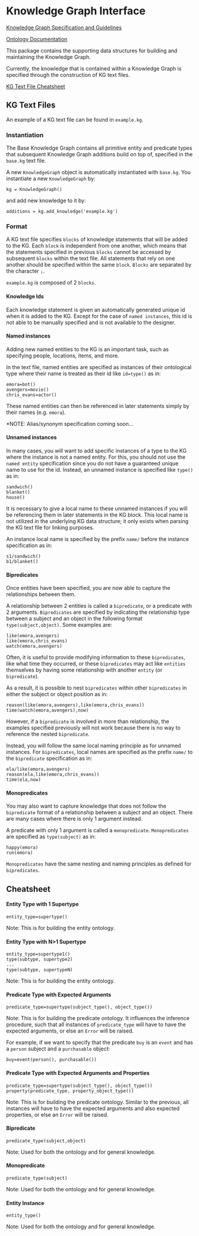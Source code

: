 # Knowledge Graph Interface

[Knowledge Graph Specification and Guidelines](https://docs.google.com/document/d/1mfdZIY09JwZ-DN4eBmIpxQ9phItEbrJqD5d1QtFKBN8/edit?usp=sharing)

[Ontology Documentation](https://drive.google.com/drive/folders/1Cdn8DQZMtoV3i4r5s-9hzVRA9bYteVEq?usp=sharing)

This package contains the supporting data structures for building and 
maintaining the Knowledge Graph. 

Currently, the knowledge that is contained within a Knowledge Graph 
is specified through the construction of KG text files.

[KG Text File Cheatsheet](#cheatsheet)

## KG Text Files
    
An example of a KG text file can be found in `example.kg`.

### Instantiation

The Base Knowledge Graph contains all primitive entity and predicate
types that subsequent Knowledge Graph additions build on top of, 
specified in the `base.kg` text file.

A new `KnowledgeGraph` object is automatically instantiated with 
`base.kg`. You instantiate a new `KnowledgeGraph` by:

```
kg = KnowledgeGraph()
```
and add new knowledge to it by:

```
additions = kg.add_knowledge('example.kg')
```

### Format

A KG text file specifies `blocks` of knowledge statements 
that will be added to the KG. 
Each `block` is independent from one another, which means
that the statements specified in previous `blocks` cannot be 
accessed by subsequent `blocks` within the text file. 
All statements that rely on one another should be specified within
the same `block`.
`Blocks` are separated by the character `;`.

`example.kg` is composed of 2 `blocks`.

#### Knowledge Ids
Each knowledge statement is given an automatically generated
unique id when it is added to the KG. Except for the case
of `named instances`, this id is not able to be manually 
specified and is not available to the designer.

#### Named instances

Adding new named entities to the KG is an important task, 
such as specifying people, locations, items, and more. 

In the text file, named entities are specified as instances of 
their ontological type where their name is treated as their 
id like `id=type()` as in:
```
emora=bot()
avengers=movie()
chris_evans=actor()
```

These named entities can then be referenced in later statements 
simply by their names (e.g. `emora`).

*NOTE: Alias/synonym specification coming soon...

#### Unnamed instances

In many cases, you will want to add specific instances of a type
to the KG where the instance is not a named entity. 
For this, you should not use the `named entity` specification since
you do not have a guaranteed unique name to use for the id. 
Instead, an unnamed instance is specified like `type()` as in:

```
sandwich()
blanket()
house()
```

It is necessary to give a local name to these unnamed instances if 
you will be referencing them in later statements in the KG block.
This local name is not utilized in the underlying KG data structure;
it only exists when parsing the KG text file for linking purposes.

An instance local name is specified by the prefix `name/` before 
the instance specification as in:
```
s1/sandwich()
b1/blanket()
```

#### Bipredicates

Once entities have been specified, you are now able to capture 
the relationships between them. 

A relationship between 2 entities is called a `bipredicate`, 
or a predicate with 2 arguments. `Bipredicates` are specified 
by indicating the relationship type between a subject and an 
object in the following format `type(subject,object)`. 
Some examples are:

```
like(emora,avengers)
like(emora,chris_evans)
watch(emora,avengers)
```

Often, it is useful to provide modifying information to these 
`bipredicates`, like what time they occurred, 
or these `bipredicates` may act like `entities` themselves by
having some relationship with another `entity` (or `bipredicate`).

As a result, it is possible to nest `bipredicates` within other
`bipredicates` in either the subject or object position as in:

```
reason(like(emora,avengers),like(emora,chris_evans))
time(watch(emora,avengers),now)
```

However, if a `bipredicate` is involved in more than relationship,
the examples specified previously will not work because there is
no way to reference the nested `bipredicate`. 

Instead, you will follow the same local naming principle as for 
unnamed instances.
For `bipredicates`, local names are specified as the prefix `name/` to the `bipredicate`
specification as in:
```
ela/like(emora,avengers)
reason(ela,like(emora,chris_evans))
time(ela,now)
```

#### Monopredicates

You may also want to capture knowledge that does not follow the 
`bipredicate` format of a relationship between a subject and 
an object. There are many cases where there is only 1 argument
instead. 

A predicate with only 1 argument is called a `monopredicate`. 
`Monopredicates` are specified as `type(subject)` as in:

```
happy(emora)
run(emora)
```

`Monopredicates` have the same nesting and naming principles 
as defined for `bipredicates`.

## Cheatsheet

#### Entity Type with 1 Supertype

```
entity_type=supertype()
```

Note: This is for building the entity ontology.

#### Entity Type with N>1 Supertype

```
entity_type=supertype1()
type(subtype, supertype2)
...
type(subtype, supertypeN)
```

Note: This is for building the entity ontology.

#### Predicate Type with Expected Arguments

```
predicate_type=supertype(subject_type(), object_type())
```

Note: This is for building the predicate ontology. It 
influences the inference procedure, such that all 
instances of `predicate_type` will have to have the 
expected arguments, or else an `Error` will be raised.

For example, if we want to specify that the predicate `buy`
is an `event` and has a `person` subject and a `purchasable` object:

```
buy=event(person(), purchasable())
```


#### Predicate Type with Expected Arguments and Properties

```
predicate_type=supertype(subject_type(), object_type())
property(predicate_type, property_object_type())
```

Note: This is for building the predicate ontology.
Similar to the previous, all instances will have to have 
the expected arguments and also expected properties, or 
else an `Error` will be raised.

#### Bipredicate

```
predicate_type(subject,object)
```

Note: Used for both the ontology and for general 
knowledge.

#### Monopredicate

```
predicate_type(subject)
```

Note: Used for both the ontology and for general 
knowledge.

#### Entity Instance

```
entity_type()
```

Note: Used for both the ontology and for general 
knowledge.